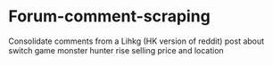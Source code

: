 # Forum-comment-scraping
Consolidate comments from a Lihkg (HK version of reddit) post about switch game monster hunter rise selling price and location 
